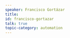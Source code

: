 ```yaml
---
speaker: Francisco Gortázar
title: 
id: francisco-gortazar
talk: true
topic-category: automation
---
```

